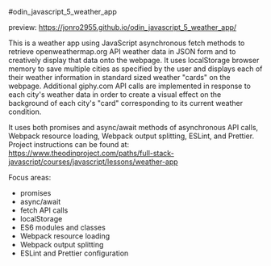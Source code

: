#odin_javascript_5_weather_app

preview: https://jonro2955.github.io/odin_javascript_5_weather_app/

This is a weather app using JavaScript asynchronous fetch methods to retrieve openweathermap.org API weather data in JSON form and to creatively display that data onto the webpage. It uses localStorage browser memory to save multiple cities as specified by the user and displays each of their weather information in standard sized weather "cards" on the webpage. Additional giphy.com API calls are implemented in response to each city's weather data in order to create a visual effect on the background of each city's "card" corresponding to its current weather condition. 

It uses both promises and async/await methods of asynchronous API calls, Webpack resource loading, Webpack output splitting, ESLint, and Prettier. Project instructions can be found at: https://www.theodinproject.com/paths/full-stack-javascript/courses/javascript/lessons/weather-app 

Focus areas:
* promises
* async/await
* fetch API calls
* localStorage
* ES6 modules and classes 
* Webpack resource loading
* Webpack output splitting
* ESLint and Prettier configuration
